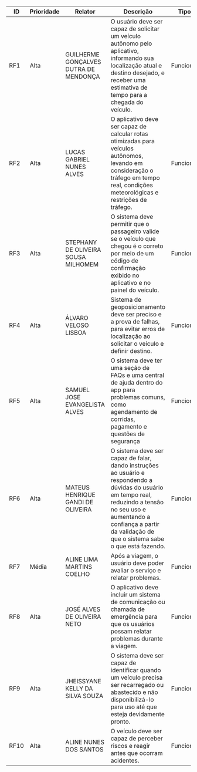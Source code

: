 | ID   | Prioridade | Relator                                      | Descrição                                                                                                                                                     | Tipo            | Conclusão   |
|------|------------|----------------------------------------------|---------------------------------------------------------------------------------------------------------------------------------------------------------------|-----------------|-------------|
| RF1  | Alta       | GUILHERME GONÇALVES DUTRA DE MENDONÇA       | O usuário deve ser capaz de solicitar um veículo autônomo pelo aplicativo, informando sua localização atual e destino desejado, e receber uma estimativa de tempo para a chegada do veículo. | Funcional       | 15/05/2025  |
| RF2  | Alta       | LUCAS GABRIEL NUNES ALVES                   | O aplicativo deve ser capaz de calcular rotas otimizadas para veículos autônomos, levando em consideração o tráfego em tempo real, condições meteorológicas e restrições de tráfego.         | Funcional   | 15/05/2025  |
| RF3  | Alta       | STEPHANY DE OLIVEIRA SOUSA MILHOMEM         | O sistema deve permitir que o passageiro valide se o veículo que chegou é o correto por meio de um código de confirmação exibido no aplicativo e no painel do veículo.                      | Funcional       | 15/05/2025  |
| RF4  | Alta       | ÁLVARO VELOSO LISBOA                        | Sistema de geoposicionamento deve ser preciso e a prova de falhas, para evitar erros de localização ao solicitar o veículo e definir destino.                                                | Funcional   | 15/05/2025  |
| RF5  | Alta       | SAMUEL JOSE EVANGELISTA ALVES               | O sistema deve ter uma seção de FAQs e uma central de ajuda dentro do app para problemas comuns, como agendamento de corridas, pagamento e questões de segurança                            | Funcional       | 15/05/2025  |
| RF6  | Alta       | MATEUS HENRIQUE GANDI DE OLIVEIRA           | O sistema deve ser capaz de falar, dando instruções ao usuário e respondendo a dúvidas do usuário em tempo real, reduzindo a tensão no seu uso e aumentando a confiança a partir da validação de que o sistema sabe o que está fazendo. | Funcional       | 26/05/2025  |
| RF7  | Média       | ALINE LIMA MARTINS COELHO                   | Após a viagem, o usuário deve poder avaliar o serviço e relatar problemas.                                                                   | Funcional   | 26/05/2025  |
| RF8  | Alta       | JOSÉ ALVES DE OLIVEIRA NETO           | O aplicativo deve incluir um sistema de comunicação ou chamada de emergência para que os usuários possam relatar problemas durante a viagem.                                                                                                    | Funcional   | 26/05/2025  |
| RF9  | Alta       | JHEISSYANE KELLY DA SILVA SOUZA             | O sistema deve ser capaz de identificar quando um veículo precisa ser recarregado ou abastecido e não disponibilizá-lo para uso até que esteja devidamente pronto.                           | Funcional   | 26/05/2025  |
| RF10 | Alta      | ALINE NUNES DOS SANTOS                       | O veículo deve ser capaz de perceber riscos e reagir antes que ocorram acidentes.                                                                                   | Funcional       | 26/05/2025  |
